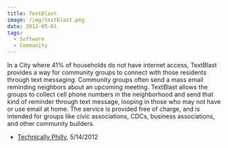 ```yaml
---
title: TextBlast
image: /img/textblast.png
date: 2012-05-01
tags:
  - Software
  - Community
---
```

In a City where 41% of households do not have internet access, TextBlast provides a way for community groups to connect with those residents through text messaging. Community groups often send a mass email reminding neighbors about an upcoming meeting. TextBlast allows the groups to collect cell phone numbers in the neighborhood and send that kind of reminder through text message, looping in those who may not have or use email at home. The service is provided free of charge, and is intended for groups like civic associations, CDCs, business associations, and other community builders.

* [Technically Philly](http://technicallyphilly.com/2012/05/14/text-blast-text-alert-app-for-community-organizations-launches), 5/14/2012